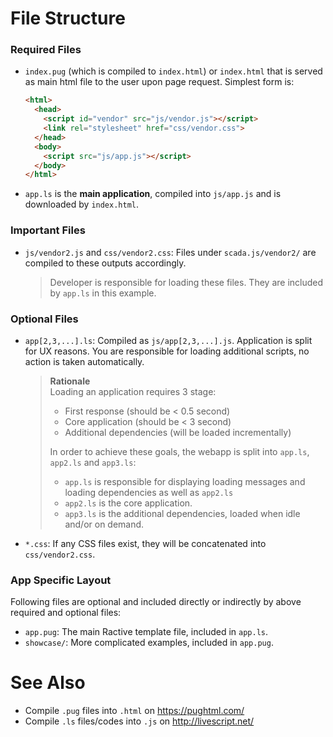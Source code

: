 # File Structure  

### Required Files

* `index.pug` (which is compiled to `index.html`) or `index.html` that is served as main html file to the user upon page request. Simplest form is:

    ```html
    <html>
      <head>
        <script id="vendor" src="js/vendor.js"></script>
        <link rel="stylesheet" href="css/vendor.css">
      </head>
      <body>
        <script src="js/app.js"></script>
      </body>
    </html>
    ```

* `app.ls` is the **main application**, compiled into `js/app.js` and is downloaded by `index.html`.

### Important Files

* `js/vendor2.js` and `css/vendor2.css`: Files under `scada.js/vendor2/` are compiled to these outputs accordingly.

  > Developer is responsible for loading these files. They are included by `app.ls` in this example.

### Optional Files

* `app[2,3,...].ls`: Compiled as `js/app[2,3,...].js`. Application is split for UX reasons. You are responsible for loading additional scripts, no action is taken automatically.

    > **Rationale** <br />
    > Loading an application requires 3 stage:
    >  * First response (should be < 0.5 second)
    >  * Core application (should be < 3 second)
    >  * Additional dependencies (will be loaded incrementally)
    >
    >
    > In order to achieve these goals, the webapp is split into `app.ls`, `app2.ls` and `app3.ls`:
    > 
    >  * `app.ls` is responsible for displaying loading messages and loading dependencies as well as `app2.ls`
    >  * `app2.ls` is the core application.
    >  * `app3.ls` is the additional dependencies, loaded when idle and/or on demand.

* `*.css`: If any CSS files exist, they will be concatenated into `css/vendor2.css`.

### App Specific Layout

Following files are optional and included directly or indirectly by above required and optional files:

* `app.pug`: The main Ractive template file, included in `app.ls`.
* `showcase/`: More complicated examples, included in `app.pug`.

# See Also

* Compile `.pug` files into `.html` on https://pughtml.com/
* Compile `.ls` files/codes into `.js` on http://livescript.net/
